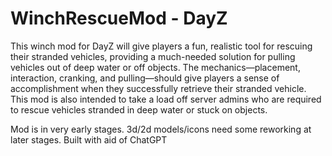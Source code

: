 # WinchRescueMod - DayZ
This winch mod for DayZ will give players a fun, realistic tool for rescuing their stranded vehicles, providing a much-needed solution for pulling vehicles out of deep water or off objects. The mechanics—placement, interaction, cranking, and pulling—should give players a sense of accomplishment when they successfully retrieve their stranded vehicle. This mod is also intended to take a load off server admins who are required to rescue vehicles stranded in deep water or stuck on objects.

Mod is in very early stages.
3d/2d models/icons need some reworking at later stages.
Built with aid of ChatGPT
